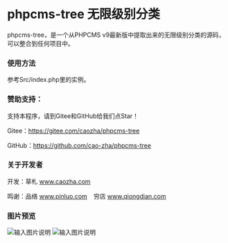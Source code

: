 # phpcms-tree 无限级别分类

phpcms-tree，是一个从PHPCMS v9最新版中提取出来的无限级别分类的源码，可以整合到任何项目中。

### 使用方法

参考Src/index.php里的实例。

### 赞助支持：

支持本程序，请到Gitee和GitHub给我们点Star！

Gitee：https://gitee.com/caozha/phpcms-tree

GitHub：https://github.com/cao-zha/phpcms-tree


### 关于开发者

开发：草札 www.caozha.com

鸣谢：品络 www.pinluo.com  &ensp;  穷店 www.qiongdian.com


### 图片预览

![输入图片说明](https://images.gitee.com/uploads/images/2020/0528/163033_ae7d7b47_7397417.png "1.png")
![输入图片说明](https://images.gitee.com/uploads/images/2020/0528/163042_0708d171_7397417.png "2.png")


